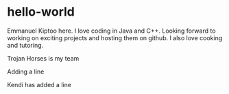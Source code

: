 # hello-world
Emmanuel Kiptoo here. I love coding in Java and C++. Looking forward to working on exciting projects and hosting them on github. I also  love cooking and tutoring.

Trojan Horses is my team

Adding a line

Kendi has added a line
